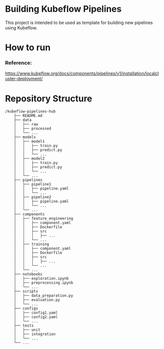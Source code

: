 # Building Kubeflow Pipelines 

This project is intended to be used as template for building new pipelines using Kubeflow.

# How to run 

### Reference: 
https://www.kubeflow.org/docs/components/pipelines/v1/installation/localcluster-deployment/

# Repository Structure
```
/kubeflow-pipelines-hub
    ├── README.md
    ├── data
    │   ├── raw
    │   ├── processed
    │   └── ...
    ├── models
    │   ├── model1
    │   │   ├── train.py
    │   │   ├── predict.py
    │   │   └── ...
    │   ├── model2
    │   │   ├── train.py
    │   │   ├── predict.py
    │   │   └── ...
    │   └── ...
    ├── pipelines
    │   ├── pipeline1
    │   │   ├── pipeline.yaml
    │   │   └── ...
    │   ├── pipeline2
    │   │   ├── pipeline.yaml
    │   │   └── ...
    │   └── ...
    ├── components
    │   ├── feature_engineering
    │   │   ├── component.yaml
    │   │   ├── Dockerfile
    │   │   ├── src
    │   │   │   ├── ...
    │   │   └── ...
    │   ├── training
    │   │   ├── component.yaml
    │   │   ├── Dockerfile
    │   │   ├── src
    │   │   │   ├── ...
    │   │   └── ...
    │   └── ...
    ├── notebooks
    │   ├── exploration.ipynb
    │   ├── preprocessing.ipynb
    │   └── ...
    ├── scripts
    │   ├── data_preparation.py
    │   ├── evaluation.py
    │   └── ...
    ├── configs
    │   ├── config1.yaml
    │   ├── config2.yaml
    │   └── ...
    ├── tests
    │   ├── unit
    │   ├── integration
    │   └── ...
    └── ...
```